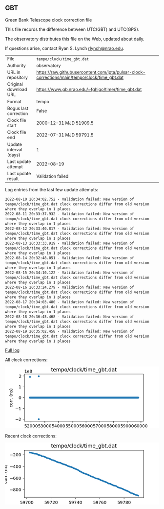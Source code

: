 
## GBT

Green Bank Telescope clock correction file

This file records the difference between UTC(GBT) and UTC(GPS).

The observatory distributes this file on the Web, updated about daily.

If questions arise, contact Ryan S. Lynch <rlynch@nrao.edu>.

|     |     |
|:--- |:--- |
| File | `tempo/clock/time_gbt.dat` |
| Authority | observatory |
| URL in repository | <https://raw.githubusercontent.com/ipta/pulsar-clock-corrections/main/tempo/clock/time_gbt.dat> |
| Original download URL | <https://www.gb.nrao.edu/~fghigo/timer/time_gbt.dat> |
| Format | tempo |
| Bogus last correction | False |
| Clock file start | 2000-12-31 MJD 51909.5 |
| Clock file end | 2022-07-31 MJD 59791.5 |
| Update interval (days) | 1 |
| Last update attempt | 2022-08-19 |
| Last update result | Validation failed |

Log entries from the last few update attempts:
```
2022-08-10 20:34:02.752 - Validation failed: New version of tempo/clock/time_gbt.dat clock corrections differ from old version where they overlap in 1 places
2022-08-11 20:33:37.932 - Validation failed: New version of tempo/clock/time_gbt.dat clock corrections differ from old version where they overlap in 1 places
2022-08-12 20:33:40.817 - Validation failed: New version of tempo/clock/time_gbt.dat clock corrections differ from old version where they overlap in 1 places
2022-08-13 20:33:33.919 - Validation failed: New version of tempo/clock/time_gbt.dat clock corrections differ from old version where they overlap in 1 places
2022-08-14 20:32:48.051 - Validation failed: New version of tempo/clock/time_gbt.dat clock corrections differ from old version where they overlap in 1 places
2022-08-15 20:34:10.122 - Validation failed: New version of tempo/clock/time_gbt.dat clock corrections differ from old version where they overlap in 1 places
2022-08-16 20:33:24.279 - Validation failed: New version of tempo/clock/time_gbt.dat clock corrections differ from old version where they overlap in 1 places
2022-08-17 20:34:03.480 - Validation failed: New version of tempo/clock/time_gbt.dat clock corrections differ from old version where they overlap in 1 places
2022-08-18 20:36:45.468 - Validation failed: New version of tempo/clock/time_gbt.dat clock corrections differ from old version where they overlap in 1 places
2022-08-19 20:35:02.458 - Validation failed: New version of tempo/clock/time_gbt.dat clock corrections differ from old version where they overlap in 1 places
```
[Full log](https://raw.githubusercontent.com/ipta/pulsar-clock-corrections/main/log/tempo/clock/time_gbt.dat.log)


All clock corrections:

![plot of all clock corrections](time_gbt.dat.png "All corrections")

Recent clock corrections:

![plot of recent clock corrections](time_gbt.dat.short.png "Recent corrections")

